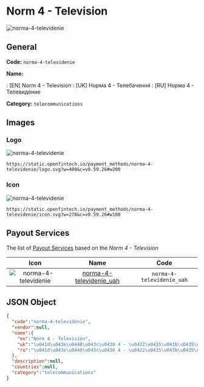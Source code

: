 
# Norm 4 - Television 
![norma-4-televidenie](https://static.openfintech.io/payment_methods/norma-4-televidenie/logo.svg?w=400&c=v0.59.26#w200)  

## General 
**Code:** `norma-4-televidenie` 
 
**Name:** 
 
:	[EN] Norm 4 - Television 
:	[UK] Норма 4 - Телебачення 
:	[RU] Норма 4 - Телевидение 
 
**Category:** `telecommunications` 
 

## Images 

### Logo 
![norma-4-televidenie](https://static.openfintech.io/payment_methods/norma-4-televidenie/logo.svg?w=400&c=v0.59.26#w200)  

```
https://static.openfintech.io/payment_methods/norma-4-televidenie/logo.svg?w=400&c=v0.59.26#w200
```  

### Icon 
![norma-4-televidenie](https://static.openfintech.io/payment_methods/norma-4-televidenie/icon.svg?w=278&c=v0.59.26#w100)  

```
https://static.openfintech.io/payment_methods/norma-4-televidenie/icon.svg?w=278&c=v0.59.26#w100
```  

## Payout Services 
 
The list of [Payout Services](/payout-services/) based on the _Norm 4 - Television_ 

|Icon|Name|Code| 
|:---:|:---:|:---:| 
|![norma-4-televidenie](https://static.openfintech.io/payout_methods/norma-4-televidenie/icon.png?w=278&c=v0.59.26#w40) |[norma-4-televidenie_uah](/payout-services/norma-4-televidenie_uah/)|`norma-4-televidenie_uah`| 
 

## JSON Object 

```json
{
  "code":"norma-4-televidenie",
  "vendor":null,
  "name":{
    "en":"Norm 4 - Television",
    "uk":"\u041d\u043e\u0440\u043c\u0430 4 - \u0422\u0435\u043b\u0435\u0431\u0430\u0447\u0435\u043d\u043d\u044f",
    "ru":"\u041d\u043e\u0440\u043c\u0430 4 - \u0422\u0435\u043b\u0435\u0432\u0438\u0434\u0435\u043d\u0438\u0435"
  },
  "description":null,
  "countries":null,
  "category":"telecommunications"
}
```  
